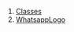 

1. [Classes](custom_painters_whatsapp_logo/custom_painters_whatsapp_logo-library.html#classes)
2. [WhatsappLogo](custom_painters_whatsapp_logo/WhatsappLogo-class.html)
